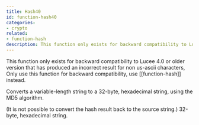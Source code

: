 ```yaml
---
title: Hash40
id: function-hash40
categories:
- crypto
related:
- function-hash
description: This function only exists for backward compatibility to Lucee 4.0
---
```


This function only exists for backward compatibility to Lucee 4.0 or older version that has produced an incorrect result for non us-ascii characters,
Only use this function for backward compatibility, use [[function-hash]] instead.

Converts a variable-length string to a 32-byte, hexadecimal string, using the MD5 algorithm.

(It is not possible to convert the hash result back to the source string.) 32-byte, hexadecimal string.
